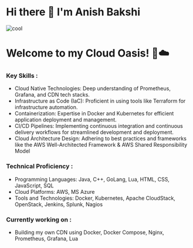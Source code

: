 # Hi there 👋 I'm Anish Bakshi

![cool](https://github.com/user-attachments/assets/42ca52f1-07fb-4998-8e7d-8d857098ebf7)


# Welcome to my Cloud Oasis! 🌴☁️

### Key Skills :

<ul>
   <li>Cloud Native Technologies: Deep understanding of Prometheus, Grafana, and CDN tech stacks.</li>

   <li>Infrastructure as Code (IaC): Proficient in using tools like Terraform for infrastructure automation.</li>

   <li>Containerization: Expertise in Docker and Kubernetes for efficient application deployment and management.</li>

   <li>CI/CD Pipelines: Implementing continuous integration and continuous delivery workflows for streamlined development and deployment.</li>

   <li>Cloud Architecture Design: Adhering to best practices and frameworks like the AWS Well-Architected Framework & AWS Shared Responsibility Model</li>
</ul>

### Technical Proficiency :

<ul>
   <li>Programming Languages: Java, C++, GoLang, Lua, HTML, CSS, JavaScript, SQL</li>

   <li>Cloud Platforms: AWS, MS Azure</li>

   <li>Tools and Technologies: Docker, Kubernetes, Apache CloudStack, OpenStack, Jenkins, Splunk, Nagios</li>
</ul>

### Currently working on : 
<ul>
   <li>Building my own CDN using Docker, Docker Compose, Nginx, Prometheus, Grafana, Lua  </li>
</ul>

